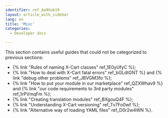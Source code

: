 ```yaml
---
identifier: ref_Aw9Xub19
layout: article_with_sidebar
lang: en
title: 'Misc'
categories:
  - Developer docs

---
```



This section contains useful guides that could not be categorized to previous sections:

*   {% link "Rules of naming X-Cart classes" ref_1E0yUfyC %};
*   {% link "How to deal with X-Cart fatal errors" ref_bGLdtGNT %} and {% link "debug other problems" ref_JBVGM3fo %};
*   {% link "How to put your module in our marketplace" ref_QZXWhav9 %} and {% link "our code requirements to 3rd party modules" ref_1rPVmqFm %};
*   {% link "Creating translation modules" ref_BXgouQ4F %};
*   {% link "Understanding X-Cart versioning" ref_Tv7Fo0wf %};
*   {% link "Alternative way of loading YAML files" ref_D0r2w4WN %}.